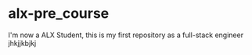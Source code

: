 # alx-pre_course
 I'm now a ALX Student, this is my first repository as a full-stack engineer
jhkjjkbjkj
